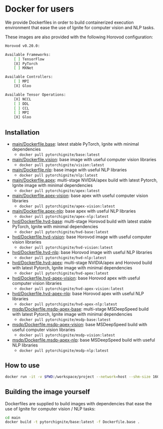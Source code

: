 # Docker for users

We provide Dockerfiles in order to build containerized execution environment that ease the use of Ignite for computer vision and NLP tasks.

These images are also provided with the following Horovod configuration:

```bash
Horovod v0.20.0:

Available Frameworks:
    [ ] TensorFlow
    [X] PyTorch
    [ ] MXNet

Available Controllers:
    [ ] MPI
    [X] Gloo

Available Tensor Operations:
    [X] NCCL
    [ ] DDL
    [ ] CCL
    [ ] MPI
    [X] Gloo
```

## Installation

- [main/Dockerfile.base](main/Dockerfile.base): latest stable PyTorch, Ignite with minimal dependencies
  - `docker pull pytorchignite/base:latest`
- [main/Dockerfile.vision](main/Dockerfile.vision): base image with useful computer vision libraries
  - `docker pull pytorchignite/vision:latest`
- [main/Dockerfile.nlp](main/Dockerfile.nlp): base image with useful NLP libraries
  - `docker pull pytorchignite/nlp:latest`
- [main/Dockerfile.apex](main/Dockerfile.apex): multi-stage NVIDIA/apex build with latest Pytorch, Ignite image with minimal dependencies
  - `docker pull pytorchignite/apex:latest`
- [main/Dockerfile.apex-vision](main/Dockerfile.nlp): base apex with useful computer vision libraries
  - `docker pull pytorchignite/apex-vision:latest`
- [main/Dockerfile.apex-nlp](main/Dockerfile.nlp): base apex with useful NLP libraries
  - `docker pull pytorchignite/apex-nlp:latest`
- [hvd/Dockerfile.hvd-base](hvd/Dockerfile.hvd-base): multi-stage Horovod build with latest stable PyTorch, Ignite with minimal dependencies
  - `docker pull pytorchignite/hvd-base:latest`
- [hvd/Dockerfile.hvd-vision](hvd/Dockerfile.hvd-vision): base Horovod image with useful computer vision libraries
  - `docker pull pytorchignite/hvd-vision:latest`
- [hvd/Dockerfile.hvd-nlp](hvd/Dockerfile.hvd-nlp): base Horovod image with useful NLP libraries
  - `docker pull pytorchignite/hvd-nlp:latest`
- [hvd/Dockerfile.hvd-apex](hvd/Dockerfile.hvd-apex): multi-stage NVIDIA/apex and Horovod build with latest Pytorch, Ignite image with minimal dependencies
  - `docker pull pytorchignite/hvd-apex:latest`
- [hvd/Dockerfile.hvd-apex-vision](hvd/Dockerfile.hvd-apex-vision): base Horovod apex with useful computer vision libraries
  - `docker pull pytorchignite/hvd-apex-vision:latest`
- [hvd/Dockerfile.hvd-apex-nlp](hvd/Dockerfile.hvd-apex-nlp): base Horovod apex with useful NLP libraries
  - `docker pull pytorchignite/hvd-apex-nlp:latest`
- [msdp/Dockerfile.msdp-apex-base](msdp/Dockerfile.msdp-apex-base): multi-stage MSDeepSpeed build with latest Pytorch, Ignite image with minimal dependencies
  - `docker pull pytorchignite/msdp-base:latest`
- [msdp/Dockerfile.msdp-apex-vision](msdp/Dockerfile.msdp-apex-vision): base MSDeepSpeed build with useful computer vision libraries
  - `docker pull pytorchignite/msdp-vision:latest`
- [msdp/Dockerfile.msdp-apex-nlp](msdp/Dockerfile.msdp-apex-nlp): base MSDeepSpeed build with useful NLP libraries
  - `docker pull pytorchignite/msdp-nlp:latest`

## How to use

```bash
docker run -it -v $PWD:/workspace/project --network=host --shm-size 16G pytorchignite/base:latest /bin/bash
```

## Building the image yourself

Dockerfiles are supplied to build images with dependencies that ease the use of Ignite for computer vision / NLP tasks:

```bash
cd main
docker build -t pytorchignite/base:latest -f Dockerfile.base .
```
